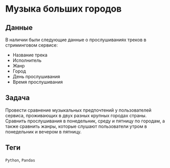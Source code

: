 # Музыка больших городов


## Данные

В наличии были следующие данные о прослушиваниях треков в стриминговом сервисе:
- Название трека
- Исполнитель
- Жанр
- Город
- День прослушивания
- Время прослушивания

## Задача

Провести сравнение музыкальных предпочтений у пользователей сервиса, проживающих в двух разных крупных городах страны. Сравнить прослушивания в понедельник, среду и пятницу по городам, а также сравнить жанры, которые слушают пользователи утром в понедельник и вечером в пятницу.  

## Теги
`Python`, `Pandas`